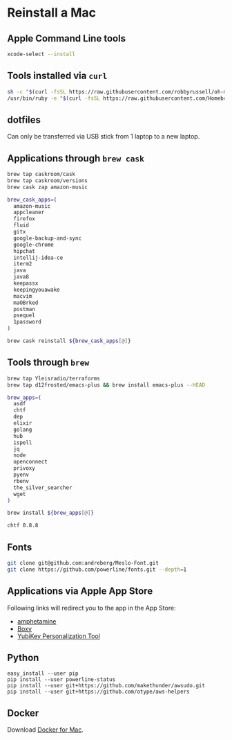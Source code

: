 # Reinstall a Mac

## Apple Command Line tools

```bash
xcode-select --install
```

## Tools installed via `curl`

```bash
sh -c "$(curl -fsSL https://raw.githubusercontent.com/robbyrussell/oh-my-zsh/master/tools/install.sh)"
/usr/bin/ruby -e "$(curl -fsSL https://raw.githubusercontent.com/Homebrew/install/master/install)"
```

## dotfiles
Can only be transferred via USB stick from 1 laptop to a new laptop.

## Applications through `brew cask`

```bash
brew tap caskroom/cask
brew tap caskroom/versions
brew cask zap amazon-music

brew_cask_apps=(
  amazon-music
  appcleaner
  firefox
  fluid
  gitx
  google-backup-and-sync
  google-chrome
  hipchat
  intellij-idea-ce
  iterm2
  java
  java8
  keepassx
  keepingyouawake
  macvim
  maOBrked
  postman
  psequel
  1password
)

brew cask reinstall ${brew_cask_apps[@]}
```

## Tools through `brew`

```bash
brew tap Yleisradio/terraforms
brew tap d12frosted/emacs-plus && brew install emacs-plus --HEAD

brew_apps=(
  asdf
  chtf
  dep
  elixir
  golang
  hub
  ispell
  jq
  node
  openconnect
  privoxy
  pyenv
  rbenv
  the_silver_searcher
  wget
)

brew install ${brew_apps[@]}

chtf 0.8.8
```

## Fonts

```bash
git clone git@github.com:andreberg/Meslo-Font.git
git clone https://github.com/powerline/fonts.git --depth=1
```

## Applications via Apple App Store

Following links will redirect you to the app in the App Store:

- [amphetamine](https://itunes.apple.com/de/app/amphetamine/id937984704?l=en&mt=12)
- [Boxy](https://itunes.apple.com/de/app/boxy-for-inbox-by-gmail/id1053031090?l=en&mt=12)
- [YubiKey Personalization Tool](https://itunes.apple.com/de/app/yubikey-personalization-tool/id638161122?l=en&mt=12)

## Python

```
easy_install --user pip
pip install --user powerline-status
pip install --user git+https://github.com/makethunder/awsudo.git
pip install --user git+https://github.com/otype/aws-helpers
```

## Docker
Download [Docker for Mac](https://docs.docker.com/docker-for-mac/install/#download-docker-for-mac).
